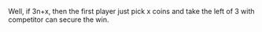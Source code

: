 
Well, if 3n+x, then the first player just pick x coins and take the left of 3 with competitor can secure the win.

